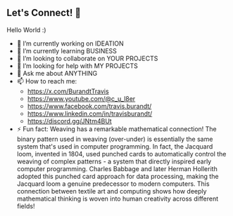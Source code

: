 ## Let's Connect! 👋
Hello World :)
- 🔭 I’m currently working on IDEATION
- 🌱 I’m currently learning BUSINESS
- 👯 I’m looking to collaborate on YOUR PROJECTS
- 🤔 I’m looking for help with MY PROJECTS
- 💬 Ask me about ANYTHING
- 📫 How to reach me:
  - https://x.com/BurandtTravis
  - https://www.youtube.com/@c_u_l8er
  - https://www.facebook.com/travis.burandt/
  - https://www.linkedin.com/in/travisburandt/
  - https://discord.gg/JNtm4BUt
- ⚡ Fun fact:
Weaving has a remarkable mathematical connection! The binary pattern used in weaving (over-under) is essentially the same system that's used in computer programming. In fact, the Jacquard loom, invented in 1804, used punched cards to automatically control the weaving of complex patterns - a system that directly inspired early computer programming. Charles Babbage and later Herman Hollerith adopted this punched card approach for data processing, making the Jacquard loom a genuine predecessor to modern computers. This connection between textile art and computing shows how deeply mathematical thinking is woven into human creativity across different fields!

<!--
**c-u-l8er/c-u-l8er** is a ✨ _special_ ✨ repository because its `README.md` (this file) appears on your GitHub profile.

Here are some ideas to get you started:

- 🔭 I’m currently working on ...
- 🌱 I’m currently learning ...
- 👯 I’m looking to collaborate on ...
- 🤔 I’m looking for help with ...
- 💬 Ask me about ...
- 📫 How to reach me: ...
- 😄 Pronouns: ...
- ⚡ Fun fact: ...
-->